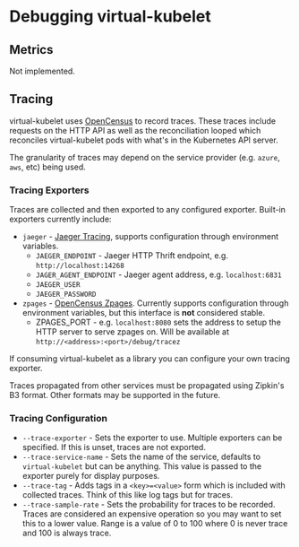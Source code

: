Debugging virtual-kubelet
=========================

## Metrics

Not implemented.

## Tracing

virtual-kubelet uses [OpenCensus](https://www.opencensus.io) to record traces. These traces include requests on the HTTP API as well as the reconciliation looped which reconciles virtual-kubelet pods with what's in the Kubernetes API server.

The granularity of traces may depend on the service provider (e.g. `azure`, `aws`, etc) being used.

### Tracing Exporters

Traces are collected and then exported to any configured exporter. Built-in exporters currently include:

- `jaeger` - [Jaeger Tracing](https://www.jaegertracing.io), supports configuration through environment variables.
    - `JAEGER_ENDPOINT` - Jaeger HTTP Thrift endpoint, e.g. `http://localhost:14268`
    - `JAGER_AGENT_ENDPOINT` - Jaeger agent address, e.g. `localhost:6831`
    - `JAEGER_USER`
    - `JAEGER_PASSWORD`
- `zpages` - [OpenCensus Zpages](https://opencensus.io/core-concepts/z-pages/). Currently supports configuration through environment variables, but this interface is **not** considered stable.
    - ZPAGES_PORT - e.g. `localhost:8080` sets the address to setup the HTTP server to serve zpages on. Will be available at `http://<address>:<port>/debug/tracez`

If consuming virtual-kubelet as a library you can configure your own tracing exporter.

Traces propagated from other services must be propagated using Zipkin's B3 format. Other formats may be supported in the future.

### Tracing Configuration

- `--trace-exporter` - Sets the exporter to use. Multiple exporters can be specified. If this is unset, traces are not exported.
- `--trace-service-name` - Sets the name of the service, defaults to `virtual-kubelet` but can be anything. This value is passed to the exporter purely for display purposes.
- `--trace-tag` - Adds tags in a `<key>=<value>` form which is included with collected traces. Think of this like log tags but for traces.
- `--trace-sample-rate` - Sets the probability for traces to be recorded. Traces are considered an expensive operation so you may want to set this to a lower value. Range is a value of 0 to 100 where 0 is never trace and 100 is always trace.